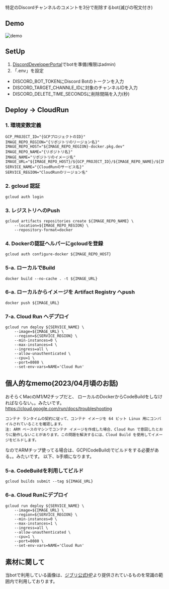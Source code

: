 特定のDiscordチャンネルのコメントを3分で削除するbot(滅びの呪文付き)

## Demo
![demo](https://github.com/sharky-hoodies/discord-bot-laputa/assets/24955202/a50e807a-d0ac-46cb-b68b-1327bfd61b1b)

## SetUp
1. [DiscordDeveloperPortal](https://discord.com/developers/applications)でbotを準備(権限はadmin)
2. 「.env」を設定
- DISCORD_BOT_TOKENにDiscord Botのトークンを入力
- DISCORD_TARGET_CHANNLE_IDに対象のチャンネルIDを入力
- DISCORD_DELETE_TIME_SECONDSに削除間隔を入力(秒)

## Deploy -> CloudRun
### 1. 環境変数定義
```shell
GCP_PROJECT_ID="{GCPプロジェクトのID}"
IMAGE_REPO_REGION="{リポジトリのリージョン名}"
IMAGE_REPO_HOST="${IMAGE_REPO_REGION}-docker.pkg.dev"
IMAGE_REPO_NAME="{リポジトリ名}"
IMAGE_NAME="リポジトリのイメージ名"
IMAGE_URL="${IMAGE_REPO_HOST}/${GCP_PROJECT_ID}/${IMAGE_REPO_NAME}/${IMAGE_NAME}:latest"
SERVICE_NAME="{CloudRunのサービス名}"
SERVICE_REGION="CloudRunのリージョン名"
```

### 2. gcloud 認証
```shell
gcloud auth login
```

### 3. レジストリへのPush
```shell
gcloud artifacts repositories create ${IMAGE_REPO_NAME} \
    --location=${IMAGE_REPO_REGION} \
    --repository-format=docker
```

### 4. Dockerの認証ヘルパーにgcloudを登録
```shell
gcloud auth configure-docker ${IMAGE_REPO_HOST}
```

### 5-a. ローカルでBuild
```shell
docker build --no-cache . -t ${IMAGE_URL}
```

### 6-a. ローカルからイメージを Artifact Registry へpush
```shell
docker push ${IMAGE_URL}
```

### 7-a. Cloud Run へデプロイ
```shell
gcloud run deploy ${SERVICE_NAME} \
    --image=${IMAGE_URL} \
    --region=${SERVICE_REGION} \
    --min-instances=0 \
    --max-instances=4 \
    --ingress=all \
    --allow-unauthenticated \
    --cpu=1 \
    --port=8080 \
    --set-env-vars=NAME='Cloud Run'
```

## 個人的なmemo(2023/04月頃のお話)
おそらくMacのM1/M2チップだと、 ローカルのDockerからCodeBuildをしなければならない。。みたいです。
https://cloud.google.com/run/docs/troubleshooting
```
コンテナ ランタイムの契約に従って、コンテナ イメージを 64 ビット Linux 用にコンパイルされていることを確認します。
注: ARM ベースのマシンでコンテナ イメージを作成した場合、Cloud Run で意図したとおりに動作しないことがあります。この問題を解決するには、Cloud Build を使用してイメージをビルドします。
```
なのでARMチップ使ってる場合は、GCP(CodeBuild)でビルドをする必要がある。。みたいです。
以下、b手順になります。

### 5-a. CodeBuildを利用してビルド
```shell
gcloud builds submit --tag ${IMAGE_URL}
```

### 6-a. Cloud Runにデプロイ
```shell
gcloud run deploy ${SERVICE_NAME} \
    --image=${IMAGE_URL} \
    --region=${SERVICE_REGION} \
    --min-instances=0 \
    --max-instances=1 \
    --ingress=all \
    --allow-unauthenticated \
    --cpu=1 \
    --port=8080 \
    --set-env-vars=NAME='Cloud Run'
```

## 素材に関して
当botで利用している画像は、[ジブリ公式HP](https://www.ghibli.jp/info/013409/)より提供されているものを常識の範囲内で利用しております。

